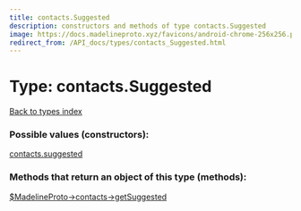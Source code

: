```yaml
---
title: contacts.Suggested
description: constructors and methods of type contacts.Suggested
image: https://docs.madelineproto.xyz/favicons/android-chrome-256x256.png
redirect_from: /API_docs/types/contacts_Suggested.html
---
```

# Type: contacts.Suggested  
[Back to types index](index.md)



### Possible values (constructors):

[contacts.suggested](../constructors/contacts.suggested.md)  



### Methods that return an object of this type (methods):

[$MadelineProto->contacts->getSuggested](../methods/contacts.getSuggested.md)  



